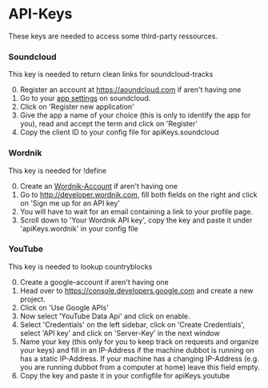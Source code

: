 # API-Keys

These keys are needed to access some third-party ressources.

### Soundcloud
This key is needed to return clean links for soundcloud-tracks

0. Register an account at https://aoundcloud.com if aren't having one
1. Go to your [app settings](http://soundcloud.com/you/apps) on soundcloud.
2. Click on 'Register new application'
3. Give the app a name of your choice (this is only to identify the app for you), read and accept the term and click on 'Register'
4. Copy the client ID to your config file for apiKeys.soundcloud

### Wordnik
This key is needed for !define

0. Create an [Wordnik-Account](https://www.wordnik.com/signup) if aren't having one
1. Go to http://developer.wordnik.com, fill both fields on the right and click on 'Sign me up for an API key'
2. You will have to wait for an email containing a link to your profile page.
3. Scroll down to 'Your Wordnik API key', copy the key and paste it under 'apiKeys.wordnik' in your config file

### YouTube
This key is needed to lookup countryblocks

0. Create a google-account if aren't having one
1. Head over to https://console.developers.google.com and create a new project.
2. Click on 'Use Google APIs'
3. Now select 'YouTube Data Api' and click on enable.
4. Select 'Credentials' on the left sidebar, click on 'Create Credentials', select 'API key' and click on 'Server-Key' in the next window
5. Name your key (this only for you to keep track on requests and organize your keys) and fill in an IP-Address if the machine dubbot is running on has a static IP-Address. If your machine has a changing IP-Address (e.g. you are running dubbot from a computer at home) leave this field empty.
6. Copy the key and paste it in your configfile for apiKeys.youtube